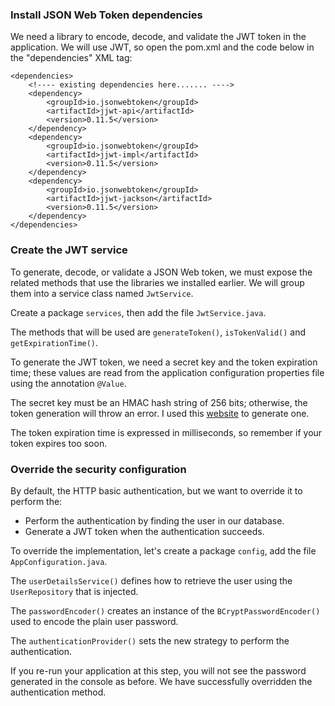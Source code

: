 ### Install JSON Web Token dependencies

We need a library to encode, decode, and validate the JWT token in the application. We will use JWT, so open the pom.xml and the code below in the "dependencies" XML tag:

    <dependencies>
        <!---- existing dependencies here....... ---->
        <dependency>
            <groupId>io.jsonwebtoken</groupId>
            <artifactId>jjwt-api</artifactId>
            <version>0.11.5</version>
        </dependency>
        <dependency>
            <groupId>io.jsonwebtoken</groupId>
            <artifactId>jjwt-impl</artifactId>
            <version>0.11.5</version>
        </dependency>
        <dependency>
            <groupId>io.jsonwebtoken</groupId>
            <artifactId>jjwt-jackson</artifactId>
            <version>0.11.5</version>
        </dependency>
    </dependencies>

### Create the JWT service

To generate, decode, or validate a JSON Web token, we must expose the related methods that use the libraries we installed earlier. We will group them into a service class named `JwtService`.

Create a package `services`, then add the file `JwtService.java`.

The methods that will be used are `generateToken()`, `isTokenValid()` and `getExpirationTime()`.

To generate the JWT token, we need a secret key and the token expiration time; these values are read from the application configuration properties file using the annotation `@Value`.

The secret key must be an HMAC hash string of 256 bits; otherwise, the token generation will throw an error. I used this [website](https://www.devglan.com/online-tools/hmac-sha256-online) to generate one.

The token expiration time is expressed in milliseconds, so remember if your token expires too soon.

### Override the security configuration

By default, the HTTP basic authentication, but we want to override it to perform the:

* Perform the authentication by finding the user in our database.
* Generate a JWT token when the authentication succeeds.

To override the implementation, let's create a package `config`, add the file `AppConfiguration.java`.

The `userDetailsService()` defines how to retrieve the user using the `UserRepository` that is injected.

The `passwordEncoder()` creates an instance of the `BCryptPasswordEncoder()` used to encode the plain user password.

The `authenticationProvider()` sets the new strategy to perform the authentication.

If you re-run your application at this step, you will not see the password generated in the console as before. We have successfully overridden the authentication method.